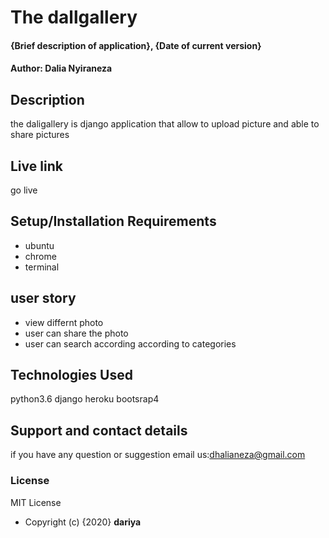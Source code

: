  # The dallgallery
#### {Brief description of application}, {Date of current version}
#### Author: Dalia Nyiraneza
## Description
the daligallery is django application that allow to upload picture and able to  share pictures
## Live link
go live 
## Setup/Installation Requirements
 * ubuntu
 * chrome
 * terminal
## user story
 * view differnt photo
 * user can share the photo 
 * user can search  according according to categories
## Technologies Used
 python3.6
 django
 heroku
 bootsrap4
## Support and contact details
 if you  have any question or suggestion email us:dhalianeza@gmail.com
### License
MIT License
* Copyright (c) {2020} **dariya**